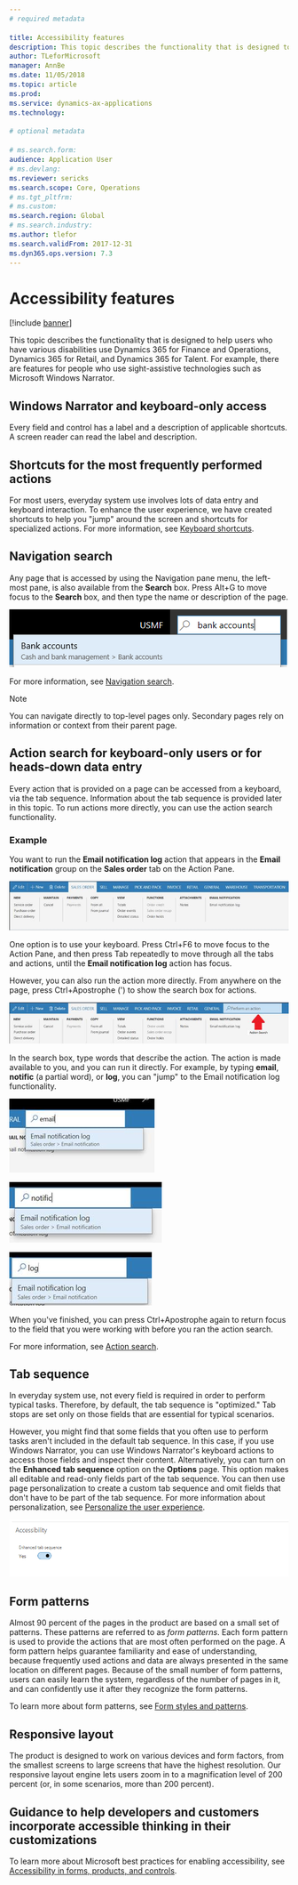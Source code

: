 ```yaml
---
# required metadata

title: Accessibility features
description: This topic describes the functionality that is designed to help users who have various disabilities use Dynamics 365 for Finance and Operations, Dynamics 365 for Retail, and Dynamics 365 for Talent.
author: TLeforMicrosoft
manager: AnnBe
ms.date: 11/05/2018
ms.topic: article
ms.prod: 
ms.service: dynamics-ax-applications
ms.technology: 

# optional metadata

# ms.search.form:  
audience: Application User
# ms.devlang: 
ms.reviewer: sericks
ms.search.scope: Core, Operations
# ms.tgt_pltfrm: 
# ms.custom: 
ms.search.region: Global
# ms.search.industry: 
ms.author: tlefor
ms.search.validFrom: 2017-12-31 
ms.dyn365.ops.version: 7.3
---
```


# Accessibility features

[!include [banner](../includes/banner.md)]

This topic describes the functionality that is designed to help users who have various disabilities use Dynamics 365 for Finance and Operations, Dynamics 365 for Retail, and Dynamics 365 for Talent. For example, there are features for people who use sight-assistive technologies such as Microsoft Windows Narrator.

## Windows Narrator and keyboard-only access

Every field and control has a label and a description of applicable shortcuts. A screen reader can read the label and description.

## Shortcuts for the most frequently performed actions

For most users, everyday system use involves lots of data entry and keyboard interaction. To enhance the user experience, we have created shortcuts to help you "jump" around the screen and shortcuts for specialized actions. For more information, see [Keyboard shortcuts](shortcut-keys.md).

## Navigation search

Any page that is accessed by using the Navigation pane menu, the left-most pane, is also available from the **Search** box. Press Alt+G to move focus to the **Search** box, and then type the name or description of the page.

!["Bank accounts" entered in the Search box](media/6d08b0be32808221023e2aa92d69fd70.png "'bank accounts' entered in the Search box")

For more information, see [Navigation search](navigation-search.md).

> [!NOTE]
> You can navigate directly to top-level pages only. Secondary pages rely on information or context from their parent page.

## Action search for keyboard-only users or for heads-down data entry

Every action that is provided on a page can be accessed from a keyboard, via the tab sequence. Information about the tab sequence is provided later in this topic. To run actions more directly, you can use the action search functionality.

### Example

You want to run the **Email notification log** action that appears in the **Email notification** group on the **Sales order** tab on the Action Pane.

![Email notification log action on the Action Pane](media/f0d78399e7fafcd85ded1cd1e3d34f3c.jpg "'Email notification log' action on the Action Pane")

One option is to use your keyboard. Press Ctrl+F6 to move focus to the Action Pane, and then press Tab repeatedly to move through all the tabs and actions, until the **Email notification log** action has focus.

However, you can also run the action more directly. From anywhere on the page, press Ctrl+Apostrophe (') to show the search box for actions.

![Search box for actions](media/80f7e8c5ac412fdf2c8a12f7728f135a.jpg "Search box for actions")

In the search box, type words that describe the action. The action is made available to you, and you can run it directly. For example, by typing **email**, **notific** (a partial word), or **log**, you can "jump" to the Email notification log functionality.

!["Email" entered in the search box](media/image4.png "'email' entered in the Search box")

!["Notific" entered in the search box](media/image5.png "'notific' entered in the Search box")

!["Log" entered in the search box](media/image6.png "'log' entered in the Search box")

When you've finished, you can press Ctrl+Apostrophe again to return focus to the field that you were working with before you ran the action search.

For more information, see [Action search](action-search.md).

## Tab sequence

In everyday system use, not every field is required in order to perform typical tasks. Therefore, by default, the tab sequence is "optimized." Tab stops are set only on those fields that are essential for typical scenarios.

However, you might find that some fields that you often use to perform tasks aren't included in the default tab sequence. In this case, if you use Windows Narrator, you can use Windows Narrator's keyboard actions to access those fields and inspect their content. Alternatively, you can turn on the **Enhanced tab sequence** option on the **Options** page. This option makes all editable and read-only fields part of the tab sequence. You can then use page personalization to create a custom tab sequence and omit fields that don't have to be part of the tab sequence. For more information about personalization, see [Personalize the user experience](personalize-user-experience.md).

!["Enhanced tab sequence" option](media/8c0f12bbb3f26032997ef0ba95d89b6a.png "'Enhanced tab sequence' option")

## Form patterns

Almost 90 percent of the pages in the product are based on a small set of patterns. These patterns are referred to as *form patterns*. Each form pattern is used to provide the actions that are most often performed on the page. A form pattern helps guarantee familiarity and ease of understanding, because frequently used actions and data are always presented in the same location on different pages. Because of the small number of form patterns, users can easily learn the system, regardless of the number of pages in it, and can confidently use it after they recognize the form patterns.

To learn more about form patterns, see [Form styles and patterns](../../dev-itpro/user-interface/form-styles-patterns.md).

## Responsive layout

The product is designed to work on various devices and form factors, from the smallest screens to large screens that have the highest resolution. Our responsive layout engine lets users zoom in to a magnification level of 200 percent (or, in some scenarios, more than 200 percent).

## Guidance to help developers and customers incorporate accessible thinking in their customizations

To learn more about Microsoft best practices for enabling accessibility, see [Accessibility in forms, products, and controls](../../dev-itpro/user-interface/enable-accessibility.md).
